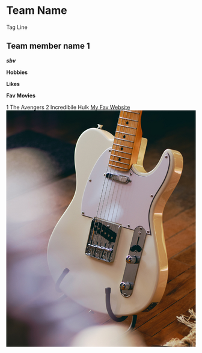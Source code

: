 # Team  Name
Tag Line

## Team member name 1
***sbv***

**Hobbies**

**Likes**

**Fav Movies** 

1 The Avengers
2 Incredibile Hulk
[My Fav Website](https://www.amazon.ca)
![Fender Telecaster](images/tele.jpg)
<!--will this show up?-->